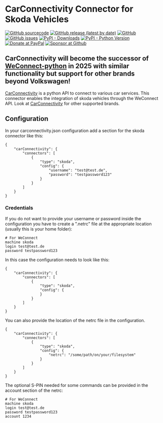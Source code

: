 

# CarConnectivity Connector for Skoda Vehicles
[![GitHub sourcecode](https://img.shields.io/badge/Source-GitHub-green)](https://github.com/tillsteinbach/CarConnectivity-connector-skoda/)
[![GitHub release (latest by date)](https://img.shields.io/github/v/release/tillsteinbach/CarConnectivity-connector-skoda)](https://github.com/tillsteinbach/CarConnectivity-connector-skoda/releases/latest)
[![GitHub](https://img.shields.io/github/license/tillsteinbach/CarConnectivity-connector-skoda)](https://github.com/tillsteinbach/CarConnectivity-connector-skoda/blob/master/LICENSE)
[![GitHub issues](https://img.shields.io/github/issues/tillsteinbach/CarConnectivity-connector-skoda)](https://github.com/tillsteinbach/CarConnectivity-connector-skoda/issues)
[![PyPI - Downloads](https://img.shields.io/pypi/dm/carconnectivity-connector-skoda?label=PyPI%20Downloads)](https://pypi.org/project/carconnectivity-connector-skoda/)
[![PyPI - Python Version](https://img.shields.io/pypi/pyversions/carconnectivity-connector-skoda)](https://pypi.org/project/carconnectivity-connector-skoda/)
[![Donate at PayPal](https://img.shields.io/badge/Donate-PayPal-2997d8)](https://www.paypal.com/donate?hosted_button_id=2BVFF5GJ9SXAJ)
[![Sponsor at Github](https://img.shields.io/badge/Sponsor-GitHub-28a745)](https://github.com/sponsors/tillsteinbach)

## CarConnectivity will become the successor of [WeConnect-python](https://github.com/tillsteinbach/WeConnect-python) in 2025 with similar functionality but support for other brands beyond Volkswagen!

[CarConnectivity](https://github.com/tillsteinbach/CarConnectivity) is a python API to connect to various car services. This connector enables the integration of skoda vehicles through the WeConnect API. Look at [CarConnectivity](https://github.com/tillsteinbach/CarConnectivity) for other supported brands.

## Configuration
In your carconnectivity.json configuration add a section for the skoda connector like this:
```
{
    "carConnectivity": {
        "connectors": [
            {
                "type": "skoda",
                "config": {
                    "username": "test@test.de",
                    "password": "testpassword123"
                }
            }
        ]
    }
}
```
### Credentials
If you do not want to provide your username or password inside the configuration you have to create a ".netrc" file at the appropriate location (usually this is your home folder):
```
# For WeConnect
machine skoda
login test@test.de
password testpassword123
```
In this case the configuration needs to look like this:
```
{
    "carConnectivity": {
        "connectors": [
            {
                "type": "skoda",
                "config": {
                }
            }
        ]
    }
}
```

You can also provide the location of the netrc file in the configuration.
```
{
    "carConnectivity": {
        "connectors": [
            {
                "type": "skoda",
                "config": {
                    "netrc": "/some/path/on/your/filesystem"
                }
            }
        ]
    }
}
```
The optional S-PIN needed for some commands can be provided in the account section of the netrc:
```
# For WeConnect
machine skoda
login test@test.de
password testpassword123
account 1234
```
